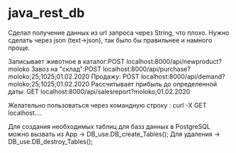 # java_rest_db

Сделал получение данных из url запроса через String, что плохо. Нужно сделать через json (text->json), так было бы правильнее и намного проще.

Записывает животное в каталог:POST localhost:8000/api/newproduct?moloko
Завоз на "склад":POST localhost:8000/api/purchase?moloko;25;1025;01.02.2020
Продажу: POST localhost:8000/api/demand?moloko;25;1025;01.02.2020
Рассчитывает прибыль до определенной даты: GET localhost:8000/api/salesreport?moloko;01.02.2020

Желательно пользоваться через командную строку : curl -X GET localhost....

 Для создания необходимых таблиц для базз данных в PostgreSQL можно вызвать из App -> DB_use.DB_create_Tables();
 Для удаления -> DB_use.DB_destroy_Tables();
 
 
